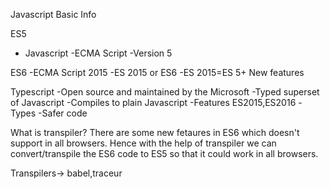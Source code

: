 
Javascript Basic Info

ES5
- Javascript
-ECMA Script
-Version 5

ES6
-ECMA Script 2015
-ES 2015 or ES6
-ES 2015=ES 5+ New features

Typescript
-Open source and maintained by the Microsoft
-Typed superset of Javascript
-Compiles to plain Javascript
-Features ES2015,ES2016
-Types
-Safer code

What is transpiler?
There are some new fetaures in ES6 which doesn't support in all browsers. Hence with the help of transpiler we can convert/transpile the ES6 code to ES5 so that it could work in all browsers.

Transpilers-> babel,traceur